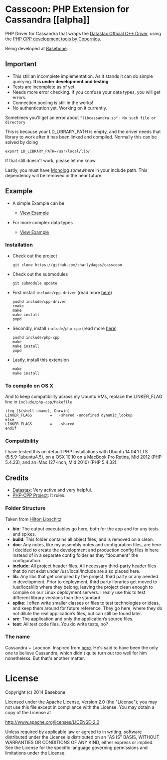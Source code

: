 Casscoon: PHP Extension for Cassandra [[alpha]]
===============================================

PHP Driver for Cassandra that wraps the [Datastax Official C++ Driver](https://github.com/datastax/cpp-driver), using the [PHP CPP development tools by Copernica](https://github.com/CopernicaMarketingSoftware/PHP-CPP). 

Being developed at [Basebone](http://basebone.com).

## Important

- This still an incomplete implementation. As it stands it can do simple querying. **It is under development and testing**.
- Tests are incomplete as of yet.
- Needs more error checking. If you confuse your data types, you will get errors.
- Connection pooling is still in the works!
- No authentication yet. Working on it currently.

Sometimes you'll get an error about `"libcassandra.so": No such file or directory`

This is because your LD_LIBRARY_PATH is empty, and the driver needs that library to work after it has been linked and compiled. Normally this can be solved by doing

	export LD_LIBRARY_PATH=/usr/local/lib/

If that still doesn't work, please let me know.

Lastly, you must have [Monolog](https://github.com/Seldaek/monolog) *somewhere* in your include path. This dependency will be removed in the near future.

## Example

- A simple Example can be
	- [View Example](https://github.com/charlydagos/casscoon/blob/master/spike/simple_cql_test.php)

- For more complex data types
	- [View Example](https://github.com/charlydagos/casscoon/blob/master/spike/complex_cql_test.php)

### Installation

+ Check out the project

	```
	git clone https://github.com/charlydagos/casscoon
	```

+ Check out the submodules

	```
	git submodule update
	```

+ First install `include/cpp-driver` (read more [here](https://github.com/datastax/cpp-driver#building))

	```
	pushd include/cpp-driver
	cmake .
	make 
	make install
	popd
	```
+ Secondly, install `include/php-cpp` (read more [here](http://www.php-cpp.com/documentation/install))

	```
	pushd include/php-cpp
	make
	make install
	popd
	```
+ Lastly, install this extension

	```
	make
	make install
	```

### To compile on OS X 

And to keep compatibility across my Ubuntu VMs, replace the LINKER_FLAG line in `include/php-cpp/Makefile`

	ifeq ($(shell uname), Darwin)
	LINKER_FLAGS        =   -shared -undefined dynamic_lookup
	else
	LINKER_FLAGS        =   -shared
	endif

### Compatibility

I have tested this on default PHP installations with Ubuntu 14.04.1 LTS (5.5.9-1ubuntu4.5), on a OSX 10.10 on a MacBook Pro Retina, Mid 2012 (PHP 5.4.23), and an iMac (27-inch, Mid 2010) (PHP 5.4.32).

## Credits

+ [Datastax](https://github.com/datastax/): Very active and very helpful.
+ [PHP-CPP Project](https://github.com/CopernicaMarketingSoftware/PHP-CPP): It rules.

### Folder Structure

Taken from [Hilton Lipschitz](http://hiltmon.com/blog/2013/07/03/a-simple-c-plus-plus-project-structure/)

+ **bin**: The output executables go here, both for the app and for any tests and spikes.
+ **build**: This folder contains all object files, and is removed on a clean.
+ **doc**: Any notes, like my assembly notes and configuration files, are here. I decided to create the development and production config files in here instead of in a separate config folder as they “document” the configuration.
+ **include**: All project header files. All necessary third-party header files that do not exist under /usr/local/include are also placed here.
+ **lib**: Any libs that get compiled by the project, third party or any needed in development. Prior to deployment, third party libraries get moved to /usr/local/lib where they belong, leaving the project clean enough to compile on our Linux deployment servers. I really use this to test different library versions than the standard.
+ **spike**: I often write smaller classes or files to test technologies or ideas, and keep them around for future reference. They go here, where they do not dilute the real application’s files, but can still be found later.
+ **src**: The application and only the application’s source files.
+ **test**: All test code files. You do write tests, no?

### The name

Cassandra + Laocoon. Inspired from [here](http://ancienthistory.about.com/od/aeneadcharacters/ss/062309AeneidCharcters.htm). He's said to have been the only one to believe Cassandra, which didn't quite turn out too well for him nonetheless. But that's another matter.

# License
Copyright (c) 2014 Basebone

Licensed under the Apache License, Version 2.0 (the "License");
you may not use this file except in compliance with the License.
You may obtain a copy of the License at

http://www.apache.org/licenses/LICENSE-2.0

Unless required by applicable law or agreed to in writing, software
distributed under the License is distributed on an "AS IS" BASIS,
WITHOUT WARRANTIES OR CONDITIONS OF ANY KIND, either express or implied.
See the License for the specific language governing permissions and
limitations under the License.

